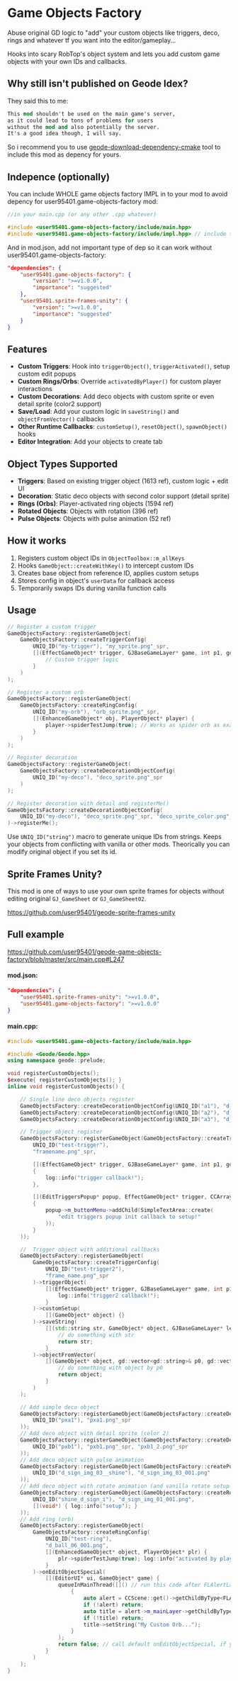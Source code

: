 # Game Objects Factory

Abuse original GD logic to "add" your custom objects like triggers, deco, rings and whatever tf you want into the editor/gameplay...

Hooks into scary RobTop's object system and lets you add custom game objects with your own IDs and callbacks.

## Why still isn't published on Geode Idex?
They said this to me:
```ps
This mod shouldn't be used on the main game's server, 
as it could lead to tons of problems for users 
without the mod and also potentially the server. 
It's a good idea though, I will say.
```
So i recommend you to use [geode-download-dependency-cmake](https://github.com/user95401/geode-download-dependency-cmake) tool to include this mod as depency for yours.

## Indepence (optionally)
You can include WHOLE game objects factory IMPL in to your mod to avoid depency for user95401.game-objects-factory mod:
```cpp
//in your main.cpp (or any other .cpp whatever)

#include <user95401.game-objects-factory/include/main.hpp>
#include <user95401.game-objects-factory/include/impl.hpp> // include this also!!!
```
And in mod.json, add not important type of dep so it can work without user95401.game-objects-factory:
```json
"dependencies": {
	"user95401.game-objects-factory": {
		"version": ">=v1.0.0",
		"importance": "suggested"
	},
	"user95401.sprite-frames-unity": {
		"version": ">=v1.0.0",
		"importance": "suggested"
	}
}
```

## Features

- **Custom Triggers**: Hook into `triggerObject()`, `triggerActivated()`, setup custom edit popups
- **Custom Rings/Orbs**: Override `activatedByPlayer()` for custom player interactions  
- **Custom Decorations**: Add deco objects with custom sprite or even detail sprite (color2 support)
- **Save/Load**: Add your custom logic in `saveString()` and `objectFromVector()` callbacks
- **Other Runtime Callbacks**: `customSetup()`, `resetObject()`, `spawnObject()` hooks
- **Editor Integration**: Add your objects to create tab

## Object Types Supported

- **Triggers**: Based on existing trigger object (1613 ref), custom logic + edit UI
- **Decoration**: Static deco objects with second color support (detail sprite)
- **Rings (Orbs)**: Player-activated ring objects (1594 ref)
- **Rotated Objects**: Objects with rotation (396 ref)
- **Pulse Objects**: Objects with pulse animation (52 ref)

## How it works

1. Registers custom object IDs in `ObjectToolbox::m_allKeys`
2. Hooks `GameObject::createWithKey()` to intercept custom IDs
3. Creates base object from reference ID, applies custom setups
4. Stores config in object's `userData` for callback access
5. Temporarily swaps IDs during vanilla function calls

## Usage

```cpp
// Register a custom trigger
GameObjectsFactory::registerGameObject(
    GameObjectsFactory::createTriggerConfig(
        UNIQ_ID("my-trigger"), "my_sprite.png"_spr,
        [](EffectGameObject* trigger, GJBaseGameLayer* game, int p1, gd::vector<int> const* p2) {
            // Custom trigger logic
        }
    )
);

// Register a custom orb
GameObjectsFactory::registerGameObject(
    GameObjectsFactory::createRingConfig(
        UNIQ_ID("my-orb"), "orb_sprite.png"_spr,
        [](EnhancedGameObject* obj, PlayerObject* player) {
            player->spiderTestJump(true); // Works as spider orb as example
        }
    )
);

// Register decoration
GameObjectsFactory::registerGameObject(
    GameObjectsFactory::createDecorationObjectConfig(
        UNIQ_ID("my-deco"), "deco_sprite.png"_spr
    )
);

// Register decoration with detail and registerMe()
GameObjectsFactory::createDecorationObjectConfig(
	UNIQ_ID("my-deco"), "deco_sprite.png"_spr, "deco_sprite_color.png"_spr
)->registerMe();
```

Use `UNIQ_ID("string")` macro to generate unique IDs from strings. Keeps your objects from conflicting with vanilla or other mods. Theorically you can modify original object if you set its id.

## Sprite Frames Unity?

This mod is one of ways to use your own sprite frames for objects without editing original `GJ_GameSheet` or `GJ_GameSheet02`.

https://github.com/user95401/geode-sprite-frames-unity

## Full example
https://github.com/user95401/geode-game-objects-factory/blob/master/src/main.cpp#L247
#### mod.json:
```json
"dependencies": {
	"user95401.sprite-frames-unity": ">=v1.0.0",
	"user95401.game-objects-factory": ">=v1.0.0"
}
```
#### main.cpp:
```cpp
#include <user95401.game-objects-factory/include/main.hpp>

#include <Geode/Geode.hpp>
using namespace geode::prelude;

void registerCustomObjects();
$execute{ registerCustomObjects(); }
inline void registerCustomObjects() {

    // Single line deco objects register
    GameObjectsFactory::createDecorationObjectConfig(UNIQ_ID("a1"), "d_sign_img_01_001.png")->registerMe();
    GameObjectsFactory::createDecorationObjectConfig(UNIQ_ID("a2"), "d_sign_img_02_001.png")->registerMe();
    GameObjectsFactory::createDecorationObjectConfig(UNIQ_ID("a3"), "d_sign_img_03_001.png")->registerMe();

    // Trigger object register
    GameObjectsFactory::registerGameObject(GameObjectsFactory::createTriggerConfig(
        UNIQ_ID("test-trigger"),
        "framename.png"_spr,

        [](EffectGameObject* trigger, GJBaseGameLayer* game, int p1, gd::vector<int> const* p2)
        {
            log::info("trigger callback!");
        },

        [](EditTriggersPopup* popup, EffectGameObject* trigger, CCArray* objects)
        {
            popup->m_buttonMenu->addChild(SimpleTextArea::create(
                "edit triggers popup init callback to setup!"
            ));
        }
    ));

    //  Trigger object with additional callbacks
    GameObjectsFactory::registerGameObject(
        GameObjectsFactory::createTriggerConfig(
            UNIQ_ID("test-trigger2"),
            "frame_name.png"_spr
        )->triggerObject(
            [](EffectGameObject* trigger, GJBaseGameLayer* game, int p1, gd::vector<int> const* p2) {
                log::info("trigger2 callback!");
            }
        )->customSetup(
            [](GameObject* object) {}
        )->saveString(
            [](std::string str, GameObject* object, GJBaseGameLayer* level) {
                // do something with str
                return str;
            }
        )->objectFromVector(
            [](GameObject* object, gd::vector<gd::string>& p0, gd::vector<void*>&, void*, bool) {
                // do something with object by p0
                return object;
            }
        )
    );

    // Add simple deco object
    GameObjectsFactory::registerGameObject(GameObjectsFactory::createDecorationObjectConfig(
        UNIQ_ID("pxa1"), "pxa1.png"_spr
    ));
    // Add deco object with detail sprite (color 2)
    GameObjectsFactory::registerGameObject(GameObjectsFactory::createDecorationObjectConfig(
        UNIQ_ID("pxb1"), "pxb1.png"_spr, "pxb1_2.png"_spr
    ));
    // Add deco object with pulse animation
    GameObjectsFactory::registerGameObject(GameObjectsFactory::createPulseConfig(
        UNIQ_ID("d_sign_img_03__shine"), "d_sign_img_03_001.png"
    ));
    // Add deco object with rotate animation (and vanilla rotate setup ability)
    GameObjectsFactory::registerGameObject(GameObjectsFactory::createRotatedConfig(
        UNIQ_ID("shine_d_sign_i"), "d_sign_img_01_001.png",
        [](void*) { log::info("setup"); }
    ));
    // Add ring (orb)
    GameObjectsFactory::registerGameObject(
        GameObjectsFactory::createRingConfig(
            UNIQ_ID("test-ring"),
            "d_ball_06_001.png",
            [](EnhancedGameObject* object, PlayerObject* plr) {
                plr->spiderTestJump(true); log::info("activated by player, {}, {}", object, plr);
            }
        )->onEditObjectSpecial(
            [](EditorUI* ui, GameObject* game) {
                queueInMainThread([]() // run this code after FLAlertLayer is shown to get it
                    {
                        auto alert = CCScene::get()->getChildByType<FLAlertLayer>(-1);
                        if (!alert) return;
                        auto title = alert->m_mainLayer->getChildByType<CCLabelBMFont>(0);
                        if (!title) return;
                        title->setString("My Custom Orb...");
                    }
                );
                return false; // call default onEditObjectSpecial, if you set true it will be skipped
            }
        )
    );
}
```
